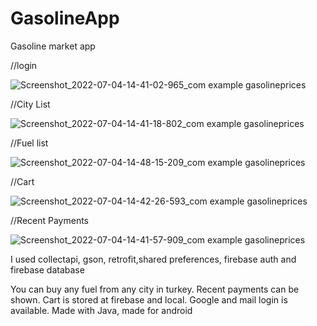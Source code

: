 # GasolineApp
Gasoline market app





//login

![Screenshot_2022-07-04-14-41-02-965_com example gasolineprices](https://user-images.githubusercontent.com/73956606/177150486-694da80e-d765-4ea4-b904-7a4e080c9dca.jpg)

//City List

![Screenshot_2022-07-04-14-41-18-802_com example gasolineprices](https://user-images.githubusercontent.com/73956606/177150515-5dc3529f-5ba7-4b57-8356-593a6b7793fc.jpg)


//Fuel list

![Screenshot_2022-07-04-14-48-15-209_com example gasolineprices](https://user-images.githubusercontent.com/73956606/177150479-8f76b128-a8b6-4afa-b44f-4e84db76500e.jpg)


//Cart

![Screenshot_2022-07-04-14-42-26-593_com example gasolineprices](https://user-images.githubusercontent.com/73956606/177150506-094b5384-0336-4c54-b186-ce36dd46fa87.jpg)



//Recent Payments


![Screenshot_2022-07-04-14-41-57-909_com example gasolineprices](https://user-images.githubusercontent.com/73956606/177150527-f8af0f13-4634-40af-979a-e3facd4c8daf.jpg)




I used
collectapi, gson, retrofit,shared preferences, firebase auth and firebase database

You can buy any fuel from any city in turkey. Recent payments can be shown. Cart is stored at firebase and local. Google and mail login is available.
 Made with Java, made for android
